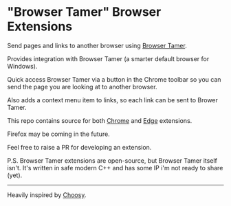 # "Browser Tamer" Browser Extensions

Send pages and links to another browser using [Browser Tamer](https://www.aloneguid.uk/projects/bt/).

Provides integration with Browser Tamer (a smarter default browser for Windows).

Quick access Browser Tamer via a button in the Chrome toolbar so you can send the page you are looking at to another browser.

Also adds a context menu item to links, so each link can be sent to Brower Tamer.

This repo contains source for both [Chrome](https://chrome.google.com/webstore/detail/browser-tamer/oggcljknmiiomjekepdoindjcpnpglnd) and [Edge](https://microsoftedge.microsoft.com/addons/detail/browser-tamer/gofjagaghddmjloaecpnldjmjlplicin) extensions.

Firefox may be coming in the future.

Feel free to raise a PR for developing an extension.

P.S. Browser Tamer extensions are open-source, but Browser Tamer itself isn't. It's written in safe modern C++ and has some IP i'm not ready to share (yet).

---

Heavily inspired by [Choosy](https://chrome.google.com/webstore/detail/choosy/baecahhpgcpccohoeipmdkkbemhjhfmc).